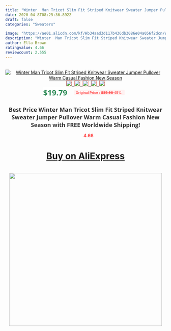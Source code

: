 ```yaml
---
title: "Winter  Man Tricot Slim Fit Striped Knitwear Sweater Jumper Pullover Warm Casual Fashion  New Season"
date: 2020-04-8T08:25:36.892Z
draft: false
categories: "Sweaters"

image: "https://ae01.alicdn.com/kf/Hb34aad3d117b436db3086e04a056f2dcn/Winter-Man-Tricot-Slim-Fit-Striped-Knitwear-Sweater-Jumper-Pullover-Warm-Casual-Fashion-New-Season.jpg"
description: "Winter  Man Tricot Slim Fit Striped Knitwear Sweater Jumper Pullover Warm Casual Fashion  New Season"
author: Ella Brown
ratingvalue: 4.66
reviewcount: 2.555
---
```

<br>
<div style="text-align: center;">
<a href="https://s.click.aliexpress.com/e/_9Q3lRB" target="_blank" rel="nofollow noopener noreferrer"><img alt="Winter  Man Tricot Slim Fit Striped Knitwear Sweater Jumper Pullover Warm Casual Fashion  New Season" class="magnifier-image" src="https://ae01.alicdn.com/kf/Hb34aad3d117b436db3086e04a056f2dcn/Winter-Man-Tricot-Slim-Fit-Striped-Knitwear-Sweater-Jumper-Pullover-Warm-Casual-Fashion-New-Season.jpg_640x640.jpg">
<br>
<img style="border:1px solid salmon" src="https://ae01.alicdn.com/kf/Hb34aad3d117b436db3086e04a056f2dcn/Winter-Man-Tricot-Slim-Fit-Striped-Knitwear-Sweater-Jumper-Pullover-Warm-Casual-Fashion-New-Season.jpg_120x120.jpg">&nbsp;&nbsp;<img style="border:1px solid salmon" src="https://ae01.alicdn.com/kf/H1e6ea5361a494b09ae597fba5be3ffbdb/Winter-Man-Tricot-Slim-Fit-Striped-Knitwear-Sweater-Jumper-Pullover-Warm-Casual-Fashion-New-Season.jpg_120x120.jpg">&nbsp;&nbsp;<img style="border:1px solid salmon" src="https://ae01.alicdn.com/kf/H47121eb0f6e54e2d9e64a9d9b2f34e03i/Winter-Man-Tricot-Slim-Fit-Striped-Knitwear-Sweater-Jumper-Pullover-Warm-Casual-Fashion-New-Season.jpg_120x120.jpg">&nbsp;&nbsp;<img style="border:1px solid salmon" src="https://ae01.alicdn.com/kf/H735f0932425b4c6a96e07835b072d8c6i/Winter-Man-Tricot-Slim-Fit-Striped-Knitwear-Sweater-Jumper-Pullover-Warm-Casual-Fashion-New-Season.jpg_120x120.jpg">&nbsp;&nbsp;<img style="border:1px solid salmon" src="https://ae01.alicdn.com/kf/H05bdfeaf5f7748ae8fc5ea64c2b6def0R/Winter-Man-Tricot-Slim-Fit-Striped-Knitwear-Sweater-Jumper-Pullover-Warm-Casual-Fashion-New-Season.jpg_120x120.jpg"></a></div><br0>
<div style="text-align: center;"><span style="background-color: white; border: 0px; box-sizing: border-box; color: seagreen; display: inline-block; font-family: &quot;open sans&quot; , &quot;arial&quot; , &quot;helvetica&quot; , sans-serif , &quot;heiti&quot;; font-size: 24px; font-stretch: inherit; font-weight: 700; line-height: inherit; margin: 0px 10px 0px 0px; padding: 0px; vertical-align: middle;">$19.79 </span>
<span style="background: rgb(255 , 241 , 241); border-radius: 3px; border: 0px; box-sizing: border-box; color: #ff4747; display: inline-block; font-family: inherit; font-size: 12px; font-stretch: inherit; font-style: inherit; font-variant: inherit; font-weight: 600; line-height: inherit; margin: 0px; padding: 2px 5px; transform: scale(0.9); vertical-align: middle;">Original Price : <b style="text-decoration: line-through;">$35.98 </b> 45%&nbsp;&nbsp;</span></div>
<h1 style="color: #333333; display: inline-block; font-family: &quot;open sans&quot; , &quot;arial&quot; , &quot;helvetica&quot; , sans-serif , &quot;heiti&quot;; font-size: 18px; font-stretch: inherit; font-weight: 700; text-align: center;">Best Price Winter  Man Tricot Slim Fit Striped Knitwear Sweater Jumper Pullover Warm Casual Fashion  New Season with FREE Worldwide Shipping!</h1>
<div style="color: #ff4747; text-align: center;">
<img src="https://4.bp.blogspot.com/-M0ZcTcb-5uY/XleCXlxnR4I/AAAAAAAAAEc/OrjgMkXV1oMQFaCRZj5HQwOCBcu3w1FegCPcBGAYYCw/s1600/star.png" style="height: 15px;">&nbsp;<b>4.66</b></div>
<div class="button_cont" align="center"><a class="buynow_a" href="https://s.click.aliexpress.com/e/_9Q3lRB" target="_blank" rel="nofollow noopener noreferrer"><H1>Buy on AliExpress</H1></a></div><br>
<div class="separator" style="clear: both; text-align: center;">
<img src="https://lh3.googleusercontent.com/-pTy5HemUv9M/XlePHvY0dAI/AAAAAAAAAE4/0nX5iRUoIWY8eMW9Dpxeirr157OZliDIgCLcBGAsYHQ/s1600/badge.gif" width="480">
</div>
